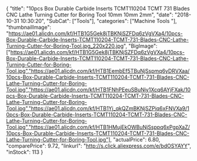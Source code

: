 {
	"title": "10pcs Box Durable Carbide Inserts TCMT110204 TCMT 731 Blades CNC Lathe Turning Cutter for Boring Tool 10mm 10mm 2mm",
	"date": "2018-10-31 10:30:20",
	"SubCat": ["Tools"],
	"categories": ["Machine Tools "],
	"thumbnailImage": "https://ae01.alicdn.com/kf/HTB1G5Gek8jTBKNjSZFDq6zVgVXa4/10pcs-Box-Durable-Carbide-Inserts-TCMT110204-TCMT-731-Blades-CNC-Lathe-Turning-Cutter-for-Boring-Tool.jpg_220x220.jpg",
	"BigImage": ["https://ae01.alicdn.com/kf/HTB1G5Gek8jTBKNjSZFDq6zVgVXa4/10pcs-Box-Durable-Carbide-Inserts-TCMT110204-TCMT-731-Blades-CNC-Lathe-Turning-Cutter-for-Boring-Tool.jpg","https://ae01.alicdn.com/kf/HTB1EembEf5TBuNjSspmq6yDRVXaa/10pcs-Box-Durable-Carbide-Inserts-TCMT110204-TCMT-731-Blades-CNC-Lathe-Turning-Cutter-for-Boring-Tool.jpg","https://ae01.alicdn.com/kf/HTB1FNhPEeuSBuNjy1Xcq6AYjFXak/10pcs-Box-Durable-Carbide-Inserts-TCMT110204-TCMT-731-Blades-CNC-Lathe-Turning-Cutter-for-Boring-Tool.jpg","https://ae01.alicdn.com/kf/HTB1Yj_qkQZmBKNjSZPiq6xFNVXa9/10pcs-Box-Durable-Carbide-Inserts-TCMT110204-TCMT-731-Blades-CNC-Lathe-Turning-Cutter-for-Boring-Tool.jpg","https://ae01.alicdn.com/kf/HTB1HMujEkOWBuNjSsppq6xPgpXaZ/10pcs-Box-Durable-Carbide-Inserts-TCMT110204-TCMT-731-Blades-CNC-Lathe-Turning-Cutter-for-Boring-Tool.jpg"],
	"actualPrice": 6.80,
	"comparePrice": 9.72,
	"linkurl": "http://s.click.aliexpress.com/e/bdOSYAYY",
	"inStock": 113
}
